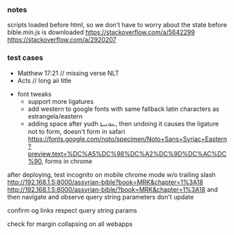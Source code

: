 ### notes
scripts loaded before html, so we don't have to worry about the state before bible.min.js is downloaded
https://stackoverflow.com/a/5642299
https://stackoverflow.com/a/2920207


### test cases
- Matthew 17:21 // missing verse NLT
- Acts // long aii title

* font tweaks
	* support more ligatures
	* add western to google fonts with same fallback latin characters as estrangela/eastern
	* adding space after yudh ܥܘܢܝܬܐ, then undoing it causes the ligature not to form, doesn't form in safari https://fonts.google.com/noto/specimen/Noto+Sans+Syriac+Eastern?preview.text=%DC%A5%DC%98%DC%A2%DC%9D%DC%AC%DC%90, forms in chrome

after deploying, test incognito on mobile chrome mode w/o trailing slash
http://192.168.1.5:8000/assyrian-bible?book=MRK&chapter=1%3A18
http://192.168.1.5:8000/assyrian-bible/?book=MRK&chapter=1%3A18
and then navigate and observe query string parameters don't update

confirm og links respect query string params

check for margin collapsing on all webapps
